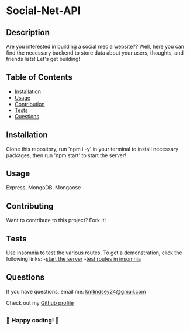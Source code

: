 # Social-Net-API

## Description

Are you interested in building a social media website?? Well, here you can find the necessary backend to store data about your users, thoughts, and friends lists! Let's get building!

## Table of Contents

- [Installation](#Installation)
- [Usage](#Usage)
- [Contribution](#Contributing)
- [Tests](#Tests)
- [Questions](#Questions)

## Installation

Clone this repository, run 'npm i -y' in your terminal to install necessary packages, then run 'npm start' to start the server!

## Usage

Express, MongoDB, Mongoose

## Contributing

Want to contribute to this project? Fork it!

## Tests

Use insomnia to test the various routes. To get a demonstration, click the following links: -[start the server]() -[test routes in insomnia](https://drive.google.com/file/d/1abZr0kK6U5aNiV03HciNW5GM6eSClSnb/view)

## Questions

If you have questions, email me: <kmlindsey24@gmail.com>

Check out my [Github profile](https://github.com/kfisch2)

##

### :dizzy: Happy coding! :dizzy:
